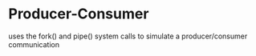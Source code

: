 # Producer-Consumer
uses the fork() and pipe() system calls to simulate a producer/consumer communication

